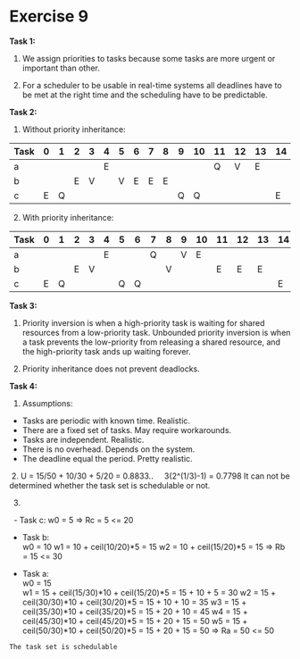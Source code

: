 # Exercise 9


**Task 1:**
  1. We assign priorities to tasks because some tasks are more urgent or important than other.
  
  2. For a scheduler to be usable in real-time systems all deadlines have to be met at the right time and the scheduling have to be predictable.
  
**Task 2:**
  1. Without priority inheritance:
  
|Task|0|1|2|3|4|5|6|7|8|9|10|11|12|13|14|
|----|-|-|-|-|-|-|-|-|-|-|--|--|--|--|--|
| a  | | | | |E| | | | | |  |Q |V |E |  |
| b  | | |E|V| |V|E|E|E| |  |  |  |  |  |
| c  |E|Q| | | | | | | |Q|Q |  |  |  |E |

  2. With priority inheritance:
  
|Task|0|1|2|3|4|5|6|7|8|9|10|11|12|13|14|
|----|-|-|-|-|-|-|-|-|-|-|--|--|--|--|--|
| a  | | | | |E| | |Q| |V|E |  |  |  |  |
| b  | | |E|V| | | | |V| |  |E |E |E |  |
| c  |E|Q| | | |Q|Q| | | |  |  |  |  |E |

**Task 3:**
  1. Priority inversion is when a high-priority task is waiting for shared resources from a low-priority task. Unbounded priority inversion is when a task prevents the low-priority from releasing a shared resource, and the high-priority task ands up waiting forever.
  
  2. Priority inheritance does not prevent deadlocks.
  
**Task 4:**
  1. Assumptions:
   - Tasks are periodic with known time. Realistic.
   - There are a fixed set of tasks. May require workarounds.
   - Tasks are independent. Realistic.
   - There is no overhead. Depends on the system.
   - The deadline equal the period. Pretty realistic.
    
  2. U = 15/50 + 10/30 + 5/20 = 0.8833..
     3(2^(1/3)-1) = 0.7798
     It can not be determined whether the task set is schedulable or not.
     
  3. 
   - Task c: 
   w0 = 5
   => Rc = 5 <= 20
     
   - Task b:  
     w0 = 10
     w1 = 10 + ceil(10/20)*5 = 15
     w2 = 10 + ceil(15/20)*5 = 15
     => Rb = 15 <= 30
     
   - Task a:  
     w0 = 15  
     w1 = 15 + ceil(15/30)*10 + ceil(15/20)*5 = 15 + 10 + 5 = 30
     w2 = 15 + ceil(30/30)*10 + ceil(30/20)*5 = 15 + 10 + 10 = 35
     w3 = 15 + ceil(35/30)*10 + ceil(35/20)*5 = 15 + 20 + 10 = 45
     w4 = 15 + ceil(45/30)*10 + ceil(45/20)*5 = 15 + 20 + 15 = 50
     w5 = 15 + ceil(50/30)*10 + ceil(50/20)*5 = 15 + 20 + 15 = 50
     => Ra = 50 <= 50
     
    The task set is schedulable
